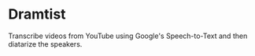 # Dramtist

Transcribe videos from YouTube using Google's Speech-to-Text and then diatarize the speakers.
